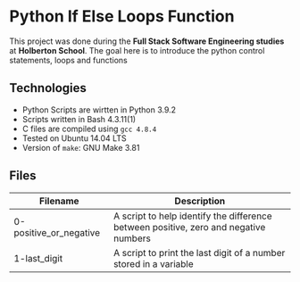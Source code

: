 # Python If Else Loops Function

This project was done during the **Full Stack Software Engineering studies** at **Holberton School**. The goal here is to introduce the python control statements, loops and functions

## Technologies
* Python Scripts are wirtten in Python 3.9.2
* Scripts written in Bash 4.3.11(1)
* C files are compiled using `gcc 4.8.4`
* Tested on Ubuntu 14.04 LTS
* Version of `make`: GNU Make 3.81

## Files

| Filename | Description |
| -------- | ----------- |
| 0-positive_or_negative | A script to help identify the difference between positive, zero and negative numbers |
| 1-last_digit | A script to print the last digit of a number stored in a variable |
